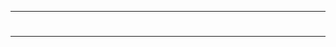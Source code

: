 <!DOCTYPE html>
<hr>
<h1 style="color:blue;"Martin></h1>
<h2 style="color:violet;"Martin></h2>
<h3 style="color:red;"Martin></h3>
<h4 style="color:coral;"Martin></h4>
<h5 style="color:brown;"Martin></h5>
<h6 style="color:orange;"Martin></h6>
<hr>
